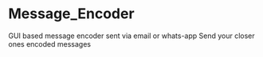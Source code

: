 # Message_Encoder
GUI based message encoder sent via email or whats-app
Send your closer ones encoded messages
